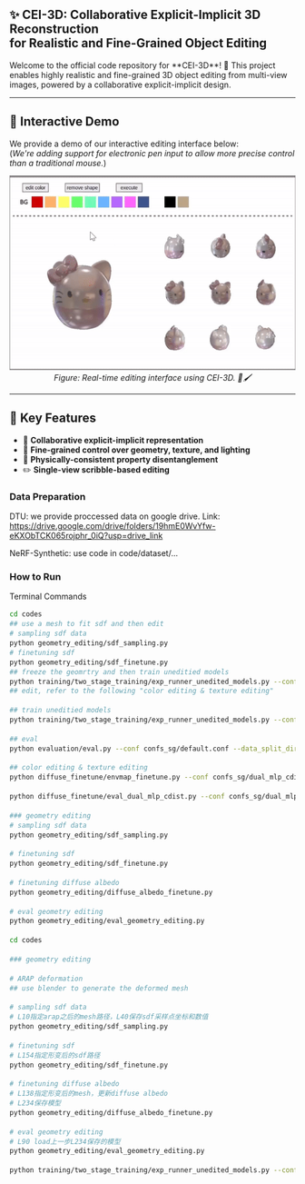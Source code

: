 <p align="center">
  <h2>
    ✨ CEI-3D: Collaborative Explicit-Implicit 3D Reconstruction<br>
    for Realistic and Fine-Grained Object Editing
  </h2>
</p>
Welcome to the official code repository for **CEI-3D**! 🚀  
This project enables highly realistic and fine-grained 3D object editing from multi-view images, powered by a collaborative explicit-implicit design.

---

## 🎥 Interactive Demo

We provide a demo of our interactive editing interface below:  
(*We're adding support for electronic pen input to allow more precise control than a traditional mouse.*)

<p align="center">
  <img src="assets/demo.gif" width="600"/>
  <br>
  <em>Figure: Real-time editing interface using CEI-3D. 🎨🖌️</em>
</p>

---

## 🧠 Key Features

- 🔄 **Collaborative explicit-implicit representation**
- 🎨 **Fine-grained control over geometry, texture, and lighting**
- 🧩 **Physically-consistent property disentanglement**
- ✏️ **Single-view scribble-based editing**


### Data Preparation
DTU: we provide proccessed data on google drive. 
Link: https://drive.google.com/drive/folders/19hmE0WvYfw-eKXObTCK065rojphr_0iQ?usp=drive_link

NeRF-Synthetic: use code in code/dataset/...

### How to Run

Terminal Commands

```bash
cd codes
## use a mesh to fit sdf and then edit
# sampling sdf data
python geometry_editing/sdf_sampling.py 
# finetuning sdf
python geometry_editing/sdf_finetune.py
## freeze the geomrtry and then train uneditied models
python training/two_stage_training/exp_runner_unedited_models.py --conf confs_sg/default_two_stage_training.conf --data_split_dir ../example_data/kitty/train --expname kitty --nepoch 2000 --max_niter 200001 --gamma 1.0
## edit, refer to the following "color editing & texture editing"

## train uneditied models
python training/two_stage_training/exp_runner_unedited_models.py --conf confs_sg/default_two_stage_training.conf --data_split_dir ../example_data/kitty/train --expname kitty --nepoch 2000 --max_niter 200001 --gamma 1.0

## eval
python evaluation/eval.py --conf confs_sg/default.conf --data_split_dir ../example_data/kitty/train --expname physg_synthetic/kitty --gamma 2.2  --exps_folder exps/0_unedited_models

## color editing & texture editing
python diffuse_finetune/envmap_finetune.py --conf confs_sg/dual_mlp_cdist.conf --data_split_dir ../example_data/kitty/edit1/data --expname physg_synthetic/kitty --exps_folder exps --gamma 1.0 --resolution 256 --edited_image ../example_data/kitty/edit1/edited_diffuse.png --n_epochs 2000 --mask_image ../example_data/kitty/edit1/scribble_mask.png --task 2_texture_editing --flag 0_unrelight_finetune --lr 1e-3

python diffuse_finetune/eval_dual_mlp_cdist.py --conf confs_sg/dual_mlp_cdist.conf --data_split_dir ../example_data/kitty/train --expname physg_synthetic/kitty --exps_folder exps --gamma 2.2 --resolution 256 --model_params_dir ../iccv23/exps/2_texture_editing/kitty/0_unrelight_finetune --threshold 1e-1 --task 2_texture_editing --flag 2_unrelight_thres_1e-1

### geometry editing
# sampling sdf data
python geometry_editing/sdf_sampling.py 

# finetuning sdf
python geometry_editing/sdf_finetune.py

# finetuning diffuse albedo
python geometry_editing/diffuse_albedo_finetune.py

# eval geometry editing
python geometry_editing/eval_geometry_editing.py

cd codes

### geometry editing

# ARAP deformation
## use blender to generate the deformed mesh

# sampling sdf data
# L10指定arap之后的mesh路径，L40保存sdf采样点坐标和数值
python geometry_editing/sdf_sampling.py 

# finetuning sdf
# L154指定形变后的sdf路径
python geometry_editing/sdf_finetune.py

# finetuning diffuse albedo
# L138指定形变后的mesh，更新diffuse albedo
# L234保存模型
python geometry_editing/diffuse_albedo_finetune.py

# eval geometry editing
# L90 load上一步L234保存的模型
python geometry_editing/eval_geometry_editing.py

python training/two_stage_training/exp_runner_unedited_models.py --conf confs_sg/default_two_stage_training.conf --data_split_dir ../example_data/bear/train --expname bear --nepoch 2000 --max_niter 200001 --gamma 1.0
```


